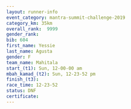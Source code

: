 ```yaml
---
layout: runner-info 
event_category: mantra-summit-challenge-2019 
category_km: 35km 
overall_rank:  9999
gender_rank: 
bib: 604
first_name: Yessie
last_name: Agusta
gender: F
team_name: Mahitala
start_(t1): Sun, 12-00-00 am
mbah_kamad_(t2): Sun, 12-23-52 pm
finish_(t3): 
race_time: 12-23-52
status: DNF
certificate: 
---
```

